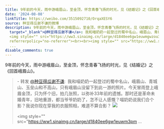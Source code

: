 ```yaml
---
title: 9年前的今天，雨中游峨眉山，至金顶，怀念青春飞扬的时光，见《结婚记》之《回首峨眉山》。 - 转发 @种豆得瓜谢不谦:&ensp;我和喵奶奶一起登过的蜀中名山，峨眉...
date: '2024-08-08'
linkTitle: https://weibo.com/3515092710/OrqaXESY6
source: 种豆得瓜谢不谦的微博
description: 9年前的今天，雨中游峨眉山，至金顶，怀念青春飞扬的时光，见《结婚记》之《回首峨眉山》。<br><blockquote> - 转发 <a href="https://weibo.com/3515092710"
  target="_blank">@种豆得瓜谢不谦</a>: 我和喵奶奶一起登过的蜀中名山，峨眉山、青城山、玉垒山和不高山，只有峨眉山没留下到此一游的照片。今天冒雨登上峨眉金顶，只为怀个旧，拍几张照，以弥补33年前的遗憾。那时还是革命未婚青年，旧地重游，都当爷爷奶奶了，怎不让人感慨？喵奶奶说我们合个影？我说你现在穿我的衣服照相，难道不算合影？
  <img style="" src="https://ww3.sinaimg.cn/large/d1840ee6gw1euwmgwzou3j20wy18gnaj.jpg"
  referrerpolicy="no-referrer"><br><br><img style="" src="https://ww1.sinaimg.cn/large/d1840ee6gw1euwm3pm
  ...
disable_comments: true
---
```

9年前的今天，雨中游峨眉山，至金顶，怀念青春飞扬的时光，见《结婚记》之《回首峨眉山》。<br><blockquote> - 转发 <a href="https://weibo.com/3515092710" target="_blank">@种豆得瓜谢不谦</a>: 我和喵奶奶一起登过的蜀中名山，峨眉山、青城山、玉垒山和不高山，只有峨眉山没留下到此一游的照片。今天冒雨登上峨眉金顶，只为怀个旧，拍几张照，以弥补33年前的遗憾。那时还是革命未婚青年，旧地重游，都当爷爷奶奶了，怎不让人感慨？喵奶奶说我们合个影？我说你现在穿我的衣服照相，难道不算合影？ <img style="" src="https://ww3.sinaimg.cn/large/d1840ee6gw1euwmgwzou3j20wy18gnaj.jpg" referrerpolicy="no-referrer"><br><br><img style="" src="https://ww1.sinaimg.cn/large/d1840ee6gw1euwm3pm ...